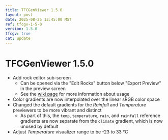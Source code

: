 ```yaml
---
title: TFCGenViewer 1.5.0
layout: post
date: 2025-08-25 12:45:00 MST
ref: tfcgv-1-5-0
version: 1.5.0
tfcgv: true
cat: update
---
```


# TFCGenViewer 1.5.0

- Add rock editor sub-screen
    - Can be opened via the "Edit Rocks" button below "Export Preview" in the preview screen
    - See the [wiki page](/tfcgv/1.20.1/rock-editor) for more information about usage
- Color gradients are now interpolated over the linear sRGB color space
- Changed the default gradients for the *Rainfall* and *Temperature* previewers to be more vibrant and distinct
    - As part of this, the `temp`, `temperature`, `rain`, and `rainfall` reference gradients are now separate from the `climate` gradient, which is now unused by default
- Adjust *Temperature* visualizer range to be -23 to 33 °C
